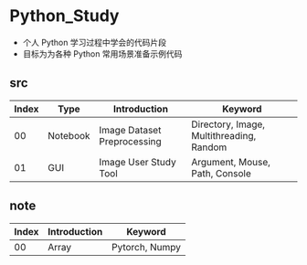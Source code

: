 # Python_Study

- 个人 Python 学习过程中学会的代码片段
- 目标为为各种 Python 常用场景准备示例代码



## src

| Index | Type     | Introduction                | Keyword                                  |
| ----- | -------- | --------------------------- | ---------------------------------------- |
| 00    | Notebook | Image Dataset Preprocessing | Directory, Image, Multithreading, Random |
| 01    | GUI      | Image User Study Tool       | Argument, Mouse, Path, Console           |

## note

| Index | Introduction | Keyword        |
| ----- | ------------ | -------------- |
| 00    | Array        | Pytorch, Numpy |